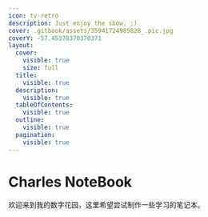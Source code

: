 ```yaml
---
icon: tv-retro
description: Just enjoy the show. :)
cover: .gitbook/assets/35941724985828_.pic.jpg
coverY: -57.45370370370371
layout:
  cover:
    visible: true
    size: full
  title:
    visible: true
  description:
    visible: true
  tableOfContents:
    visible: true
  outline:
    visible: true
  pagination:
    visible: true
---
```


# Charles NoteBook

欢迎来到我的数字花园，这里希望尝试制作一些学习的笔记本。

